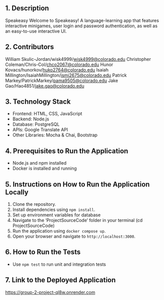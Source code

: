 ## 1. Description
Speakeasy
Welcome to Speakeasy! A language-learning app that features interactive minigames, user login and password authentication, as well as an easy-to-use interactive UI.

## 2. Contributors
William Skulic-Jordan/wisk4999/wisk4999@colorado.edu
Christopher Coleman/Chris-Col/chco2067@colorado.edu
Hunor Kovacs/hunorkov/huko2764@colorado.edu
Isaiah Millington/IsaiahMillington/ismi2675@colorado.edu
Patrick Markey/PatrickMarkey/pama9505@colorado.edu
Jake Gao/Hao4851/jake.gao@colorado.edu

## 3. Technology Stack
- Frontend: HTML, CSS, JavaScript
- Backend: Node.js
- Database: PostgreSQL
- APIs: Google Translate API
- Other Libraries: Mocha & Chai,  Bootstrap

## 4. Prerequisites to Run the Application
- Node.js and npm installed
- Docker is installed and running

## 5. Instructions on How to Run the Application Locally
1. Clone the repository.
2. Install dependencies using `npm install`.
3. Set up environment variables for database
4. Navigate to the ‘ProjectSourceCode’ folder in your terminal (cd ProjectSourceCode)
5. Run the application using `docker compose up`.
6. Open your browser and navigate to `http://localhost:3000`.

## 6. How to Run the Tests
- Use `npm test` to run unit and integration tests

## 7. Link to the Deployed Application
https://group-2-project-ql8w.onrender.com

